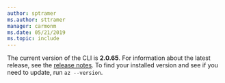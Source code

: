 ```yaml
---
author: sptramer
ms.author: sttramer
manager: carmonm
ms.date: 05/21/2019
ms.topic: include
---
```

The current version of the CLI is __2.0.65__. For information about the latest release, see the [release notes](../release-notes-azure-cli.md). To find your installed version and see if you need to update, run `az --version`.

